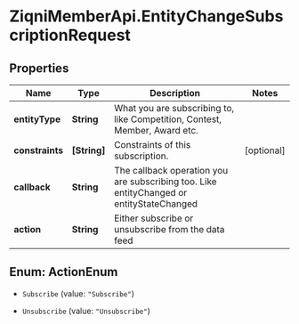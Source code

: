 # ZiqniMemberApi.EntityChangeSubscriptionRequest

## Properties

Name | Type | Description | Notes
------------ | ------------- | ------------- | -------------
**entityType** | **String** | What you are subscribing to, like Competition, Contest, Member, Award etc. | 
**constraints** | **[String]** | Constraints of this subscription. | [optional] 
**callback** | **String** | The callback operation you are subscribing too. Like entityChanged or entityStateChanged | 
**action** | **String** | Either subscribe or unsubscribe from the data feed | 



## Enum: ActionEnum


* `Subscribe` (value: `"Subscribe"`)

* `Unsubscribe` (value: `"Unsubscribe"`)





